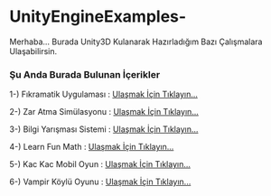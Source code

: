 # UnityEngineExamples-

Merhaba...
Burada Unity3D Kulanarak Hazırladığım Bazı Çalışmalara Ulaşabilirsin.

### Şu Anda Burada Bulunan İçerikler

1-) Fıkramatik Uygulaması   : [Ulaşmak İçin Tıklayın...](https://github.com/berkekurnaz/UnityEngineExamples-/tree/master/F%C4%B1kramatikUygulamas%C4%B1)

2-) Zar Atma Simülasyonu    : [Ulaşmak İçin Tıklayın...](https://github.com/berkekurnaz/UnityEngineExamples-/tree/master/ZarAtmaSimulasyonu)

3-) Bilgi Yarışması Sistemi : [Ulaşmak İçin Tıklayın...](https://github.com/berkekurnaz/UnityEngineExamples-/tree/master/BilgiYarismasiSistemi)

4-) Learn Fun Math          : [Ulaşmak İçin Tıklayın...](https://github.com/berkekurnaz/UnityEngineExamples-/tree/master/LearnFunMath)

5-) Kac Kac Mobil Oyun      : [Ulaşmak İçin Tıklayın...](https://github.com/berkekurnaz/UnityEngineExamples-/tree/master/Kac%20Kac%20Mobil%20Oyun)

6-) Vampir Köylü Oyunu      : [Ulaşmak İçin Tıklayın...](https://github.com/berkekurnaz/UnityEngineExamples-/tree/master/VampirKoyluOyunu)
